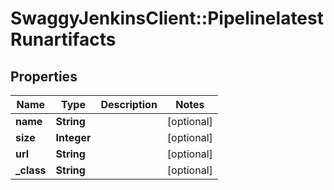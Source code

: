 # SwaggyJenkinsClient::PipelinelatestRunartifacts

## Properties
Name | Type | Description | Notes
------------ | ------------- | ------------- | -------------
**name** | **String** |  | [optional] 
**size** | **Integer** |  | [optional] 
**url** | **String** |  | [optional] 
**_class** | **String** |  | [optional] 


